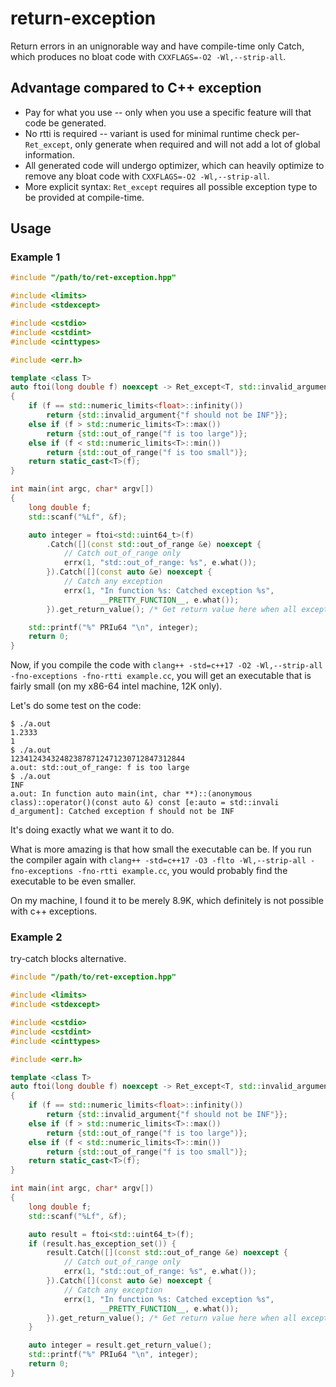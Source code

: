 # return-exception

Return errors in an unignorable way and have compile-time only Catch, which produces no bloat code with `CXXFLAGS=-O2 -Wl,--strip-all`.

## Advantage compared to C++ exception

 - Pay for what you use -- only when you use a specific feature will that code be generated.
 - No rtti is required -- variant is used for minimal runtime check per-`Ret_except`, only generate
 when required and will not add a lot of global information.
 - All generated code will undergo optimizer, which can heavily optimize to remove any bloat code with `CXXFLAGS=-O2 -Wl,--strip-all`.
 - More explicit syntax: `Ret_except` requires all possible exception type to be provided at compile-time.

## Usage

### Example 1

```c++
#include "/path/to/ret-exception.hpp"

#include <limits>
#include <stdexcept>

#include <cstdio>
#include <cstdint>
#include <cinttypes>

#include <err.h>

template <class T>
auto ftoi(long double f) noexcept -> Ret_except<T, std::invalid_argument, std::out_of_range>
{
    if (f == std::numeric_limits<float>::infinity())
        return {std::invalid_argument{"f should not be INF"}};
    else if (f > std::numeric_limits<T>::max())
        return {std::out_of_range("f is too large")};
    else if (f < std::numeric_limits<T>::min())
        return {std::out_of_range("f is too small")};
    return static_cast<T>(f);
}

int main(int argc, char* argv[])
{
    long double f;
    std::scanf("%Lf", &f);

    auto integer = ftoi<std::uint64_t>(f)
        .Catch([](const std::out_of_range &e) noexcept {
            // Catch out_of_range only
            errx(1, "std::out_of_range: %s", e.what());
        }).Catch([](const auto &e) noexcept {
            // Catch any exception
            errx(1, "In function %s: Catched exception %s", 
                    __PRETTY_FUNCTION__, e.what());
        }).get_return_value(); /* Get return value here when all exceptions are handled */

    std::printf("%" PRIu64 "\n", integer);
    return 0;
}
```

Now, if you compile the code with `clang++ -std=c++17 -O2 -Wl,--strip-all -fno-exceptions -fno-rtti example.cc`,
you will get an executable that is fairly small (on my x86-64 intel machine, 12K only).

Let's do some test on the code:

```
$ ./a.out
1.2333
1
$ ./a.out
123412434324823878712471230712847312844
a.out: std::out_of_range: f is too large
$ ./a.out
INF
a.out: In function auto main(int, char **)::(anonymous class)::operator()(const auto &) const [e:auto = std::invali
d_argument]: Catched exception f should not be INF
```

It's doing exactly what we want it to do.

What is more amazing is that how small the executable can be.
If you run the compiler again with 
`clang++ -std=c++17 -O3 -flto -Wl,--strip-all -fno-exceptions -fno-rtti example.cc`, you would probably find
the executable to be even smaller.

On my machine, I found it to be merely 8.9K, which definitely is not possible with c++ exceptions.

### Example 2

try-catch blocks alternative.

```c++
#include "/path/to/ret-exception.hpp"

#include <limits>
#include <stdexcept>

#include <cstdio>
#include <cstdint>
#include <cinttypes>

#include <err.h>

template <class T>
auto ftoi(long double f) noexcept -> Ret_except<T, std::invalid_argument, std::out_of_range>
{
    if (f == std::numeric_limits<float>::infinity())
        return {std::invalid_argument{"f should not be INF"}};
    else if (f > std::numeric_limits<T>::max())
        return {std::out_of_range("f is too large")};
    else if (f < std::numeric_limits<T>::min())
        return {std::out_of_range("f is too small")};
    return static_cast<T>(f);
}

int main(int argc, char* argv[])
{
    long double f;
    std::scanf("%Lf", &f);

    auto result = ftoi<std::uint64_t>(f);
    if (result.has_exception_set()) {
        result.Catch([](const std::out_of_range &e) noexcept {
            // Catch out_of_range only
            errx(1, "std::out_of_range: %s", e.what());
        }).Catch([](const auto &e) noexcept {
            // Catch any exception
            errx(1, "In function %s: Catched exception %s", 
                    __PRETTY_FUNCTION__, e.what());
        }).get_return_value(); /* Get return value here when all exceptions are handled */
    }

    auto integer = result.get_return_value();
    std::printf("%" PRIu64 "\n", integer);
    return 0;
}
```

